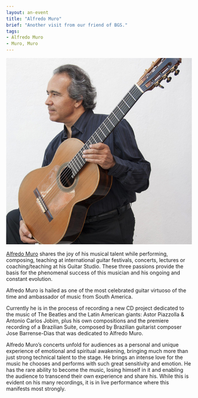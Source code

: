 ```yaml
---
layout: an-event
title: "Alfredo Muro"
brief: "Another visit from our friend of BGS."
tags:
- Alfredo Muro
- Muro, Muro
---
```


![AlfredoMuro](/pics/20220926-AlfredoMuro.jpg)

[Alfredo Muro](https://alfredomuro.com/home/) shares the joy of his musical talent while performing, composing, teaching at international guitar festivals, concerts, lectures or coaching/teaching at his Guitar Studio. These three passions provide the basis for the phenomenal success of this musician and his ongoing and constant evolution.

Alfredo Muro is hailed as one of the most celebrated guitar virtuoso of the time and ambassador of music from South America.

Currently he is in the process of recording a new CD project dedicated to the music of  The Beatles and the Latin American giants: Astor Piazzolla & Antonio Carlos Jobim, plus his own compositions and the premiere recording of a Brazilian Suite, composed by Brazilian guitarist composer Jose Barrense-Dias that was dedicated to Alfredo Muro.

Alfredo Muro’s concerts unfold for audiences as a personal and unique experience of emotional  and spiritual awakening, bringing much more than just strong technical talent to the stage. He brings an intense love for the music he chooses and performs with such great sensitivity and emotion. He has the rare ability to become the music, losing himself in it and enabling the audience to transcend their own experience and share his. While this is evident on his many recordings, it is in live performance where this manifests most strongly. 

